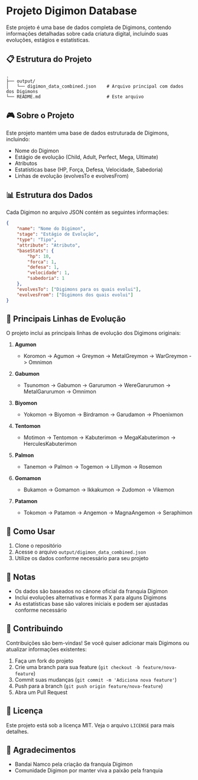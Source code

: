 # Projeto Digimon Database

Este projeto é uma base de dados completa de Digimons, contendo informações detalhadas sobre cada criatura digital, incluindo suas evoluções, estágios e estatísticas.

## 📋 Estrutura do Projeto

```
.
├── output/
│   └── digimon_data_combined.json    # Arquivo principal com dados dos Digimons
└── README.md                         # Este arquivo
```

## 🎮 Sobre o Projeto

Este projeto mantém uma base de dados estruturada de Digimons, incluindo:

- Nome do Digimon
- Estágio de evolução (Child, Adult, Perfect, Mega, Ultimate)
- Atributos
- Estatísticas base (HP, Força, Defesa, Velocidade, Sabedoria)
- Linhas de evolução (evolvesTo e evolvesFrom)

## 📊 Estrutura dos Dados

Cada Digimon no arquivo JSON contém as seguintes informações:

```json
{
    "name": "Nome do Digimon",
    "stage": "Estágio de Evolução",
    "type": "Tipo",
    "attribute": "Atributo",
    "baseStats": {
        "hp": 10,
        "forca": 1,
        "defesa": 1,
        "velocidade": 1,
        "sabedoria": 1
    },
    "evolvesTo": ["Digimons para os quais evolui"],
    "evolvesFrom": ["Digimons dos quais evolui"]
}
```

## 🌟 Principais Linhas de Evolução

O projeto inclui as principais linhas de evolução dos Digimons originais:

1. **Agumon**
   - Koromon -> Agumon -> Greymon -> MetalGreymon -> WarGreymon -> Omnimon

2. **Gabumon**
   - Tsunomon -> Gabumon -> Garurumon -> WereGarurumon -> MetalGarurumon -> Omnimon

3. **Biyomon**
   - Yokomon -> Biyomon -> Birdramon -> Garudamon -> Phoenixmon

4. **Tentomon**
   - Motimon -> Tentomon -> Kabuterimon -> MegaKabuterimon -> HerculesKabuterimon

5. **Palmon**
   - Tanemon -> Palmon -> Togemon -> Lillymon -> Rosemon

6. **Gomamon**
   - Bukamon -> Gomamon -> Ikkakumon -> Zudomon -> Vikemon

7. **Patamon**
   - Tokomon -> Patamon -> Angemon -> MagnaAngemon -> Seraphimon

## 🎯 Como Usar

1. Clone o repositório
2. Acesse o arquivo `output/digimon_data_combined.json`
3. Utilize os dados conforme necessário para seu projeto

## 📝 Notas

- Os dados são baseados no cânone oficial da franquia Digimon
- Inclui evoluções alternativas e formas X para alguns Digimons
- As estatísticas base são valores iniciais e podem ser ajustadas conforme necessário

## 🤝 Contribuindo

Contribuições são bem-vindas! Se você quiser adicionar mais Digimons ou atualizar informações existentes:

1. Faça um fork do projeto
2. Crie uma branch para sua feature (`git checkout -b feature/nova-feature`)
3. Commit suas mudanças (`git commit -m 'Adiciona nova feature'`)
4. Push para a branch (`git push origin feature/nova-feature`)
5. Abra um Pull Request

## 📄 Licença

Este projeto está sob a licença MIT. Veja o arquivo `LICENSE` para mais detalhes.

## 🙏 Agradecimentos

- Bandai Namco pela criação da franquia Digimon
- Comunidade Digimon por manter viva a paixão pela franquia 